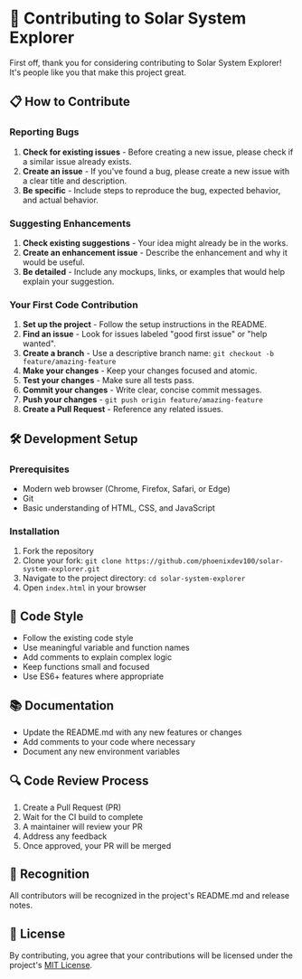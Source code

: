 # 🤝 Contributing to Solar System Explorer

First off, thank you for considering contributing to Solar System Explorer! It's people like you that make this project great.

## 📋 How to Contribute

### Reporting Bugs

1. **Check for existing issues** - Before creating a new issue, please check if a similar issue already exists.
2. **Create an issue** - If you've found a bug, please create a new issue with a clear title and description.
3. **Be specific** - Include steps to reproduce the bug, expected behavior, and actual behavior.

### Suggesting Enhancements

1. **Check existing suggestions** - Your idea might already be in the works.
2. **Create an enhancement issue** - Describe the enhancement and why it would be useful.
3. **Be detailed** - Include any mockups, links, or examples that would help explain your suggestion.

### Your First Code Contribution

1. **Set up the project** - Follow the setup instructions in the README.
2. **Find an issue** - Look for issues labeled "good first issue" or "help wanted".
3. **Create a branch** - Use a descriptive branch name: `git checkout -b feature/amazing-feature`
4. **Make your changes** - Keep your changes focused and atomic.
5. **Test your changes** - Make sure all tests pass.
6. **Commit your changes** - Write clear, concise commit messages.
7. **Push your changes** - `git push origin feature/amazing-feature`
8. **Create a Pull Request** - Reference any related issues.

## 🛠 Development Setup

### Prerequisites

- Modern web browser (Chrome, Firefox, Safari, or Edge)
- Git
- Basic understanding of HTML, CSS, and JavaScript

### Installation

1. Fork the repository
2. Clone your fork: `git clone https://github.com/phoenixdev100/solar-system-explorer.git`
3. Navigate to the project directory: `cd solar-system-explorer`
4. Open `index.html` in your browser

## 📝 Code Style

- Follow the existing code style
- Use meaningful variable and function names
- Add comments to explain complex logic
- Keep functions small and focused
- Use ES6+ features where appropriate

## 📚 Documentation

- Update the README.md with any new features or changes
- Add comments to your code where necessary
- Document any new environment variables

## 🔍 Code Review Process

1. Create a Pull Request (PR)
2. Wait for the CI build to complete
3. A maintainer will review your PR
4. Address any feedback
5. Once approved, your PR will be merged

## 🌟 Recognition

All contributors will be recognized in the project's README.md and release notes.

## 📜 License

By contributing, you agree that your contributions will be licensed under the project's [MIT License](LICENSE).
